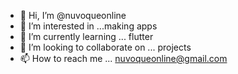 - 👋 Hi, I’m @nuvoqueonline
- 👀 I’m interested in ...making apps
- 🌱 I’m currently learning ... flutter
- 💞️ I’m looking to collaborate on ... projects
- 📫 How to reach me ... nuvoqueonline@gmail.com

<!---
nuvoqueonline/nuvoqueonline is a ✨ special ✨ repository because its `README.md` (this file) appears on your GitHub profile.
You can click the Preview link to take a look at your changes.
--->
